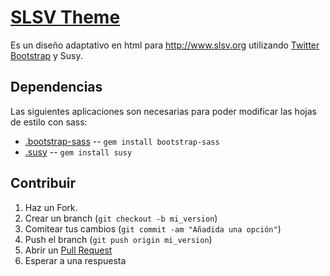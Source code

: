 [SLSV Theme](http://leprosys.github.com/slsv/)
==========
Es un diseño adaptativo en html para http://www.slsv.org utilizando [Twitter Bootstrap](http://twitter.github.com/bootstrap/) y Susy.


Dependencias
------------

Las siguientes aplicaciones son necesarias para poder modificar las hojas de estilo con sass:
* [.bootstrap-sass](https://github.com/thomas-mcdonald/bootstrap-sass) -- `gem install bootstrap-sass`
* [.susy](http://susy.oddbird.net/) -- `gem install susy`


Contribuir
------------

1. Haz un Fork.
2. Crear un branch (`git checkout -b mi_version`)
3. Comitear tus cambios (`git commit -am "Añadida una opción"`)
4. Push el branch (`git push origin mi_version`)
5. Abrir un [Pull Request][1]
6. Esperar a una respuesta


[1]: http://github.com/leprosys/slsv/pulls
